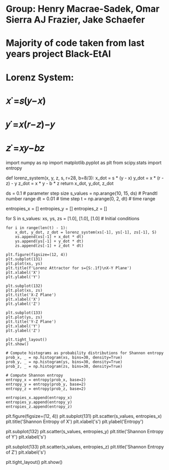 # Group: Henry Macrae-Sadek, Omar Sierra AJ Frazier, Jake Schaefer
# Majority of code taken from last years project Black-EtAl
# Lorenz System:
# 𝑥˙=𝑠(𝑦−𝑥) 
# 𝑦˙=𝑥(𝑟−𝑧)−𝑦 
# 𝑧˙=𝑥𝑦−𝑏𝑧


import numpy as np
import matplotlib.pyplot as plt
from scipy.stats import entropy

def lorenz_system(x, y, z, s, r=28, b=8/3):
    x_dot = s * (y - x)
    y_dot = x * (r - z) - y
    z_dot = x * y - b * z
    return x_dot, y_dot, z_dot

ds = 0.1  # parameter step size
s_values = np.arange(10, 15, ds)  # Prandtl number range
dt = 0.01  # time step
t = np.arange(0, 2, dt)  # time range

entropies_x = []
entropies_y = []
entropies_z = []

for S in s_values:
    xs, ys, zs = [1.0], [1.0], [1.0]  # Initial conditions

    for i in range(len(t) - 1):
        x_dot, y_dot, z_dot = lorenz_system(xs[-1], ys[-1], zs[-1], S)
        xs.append(xs[-1] + x_dot * dt)
        ys.append(ys[-1] + y_dot * dt)
        zs.append(zs[-1] + z_dot * dt)

    plt.figure(figsize=(12, 4))
    plt.subplot(131)
    plt.plot(xs, ys)
    plt.title(f'Lorenz Attractor for s={S:.1f}\nX-Y Plane')
    plt.xlabel('X')
    plt.ylabel('Y')

    plt.subplot(132)
    plt.plot(xs, zs)
    plt.title('X-Z Plane')
    plt.xlabel('X')
    plt.ylabel('Z')

    plt.subplot(133)
    plt.plot(ys, zs)
    plt.title('Y-Z Plane')
    plt.xlabel('Y')
    plt.ylabel('Z')

    plt.tight_layout()
    plt.show()

    # Compute histograms as probability distributions for Shannon entropy
    prob_x, _ = np.histogram(xs, bins=30, density=True)
    prob_y, _ = np.histogram(ys, bins=30, density=True)
    prob_z, _ = np.histogram(zs, bins=30, density=True)

    # Compute Shannon entropy
    entropy_x = entropy(prob_x, base=2)
    entropy_y = entropy(prob_y, base=2)
    entropy_z = entropy(prob_z, base=2)

    entropies_x.append(entropy_x)
    entropies_y.append(entropy_y)
    entropies_z.append(entropy_z)

plt.figure(figsize=(12, 4))
plt.subplot(131)
plt.scatter(s_values, entropies_x)
plt.title('Shannon Entropy of X')
plt.xlabel('s')
plt.ylabel('Entropy')

plt.subplot(132)
plt.scatter(s_values, entropies_y)
plt.title('Shannon Entropy of Y')
plt.xlabel('s')

plt.subplot(133)
plt.scatter(s_values, entropies_z)
plt.title('Shannon Entropy of Z')
plt.xlabel('s')

plt.tight_layout()
plt.show()
